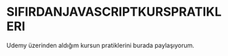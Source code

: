 # SIFIRDANJAVASCRIPTKURSPRATIKLERI
Udemy üzerinden aldığım kursun pratiklerini burada paylaşıyorum.

